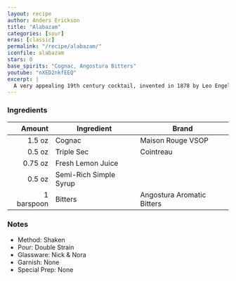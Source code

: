 ```yaml
---
layout: recipe
author: Anders Erickson
title: "Alabazam"
categories: [sour]
eras: [classic]
permalink: "/recipe/alabazam/"
iconfile: alabazam
stars: 0
base_spirits: "Cognac, Angostura Bitters"
youtube: "nXED2nkfEEQ"
excerpt: |
  A very appealing 19th century cocktail, invented in 1878 by Leo Engel at the Criterion in London. It was a twist on the Brandy Crusta.
---
```


### Ingredients

| Amount | Ingredient | Brand |
| -----: | ---------- | ----- |
|     1.5 oz   |   Cognac         |  Maison Rouge VSOP     |
|    0.5 oz    |    Triple Sec        | Cointreau      |
| 0.75 oz|Fresh Lemon Juice|
|0.5 oz|Semi-Rich Simple Syrup|
|1 barspoon|Bitters|Angostura Aromatic Bitters|

### Notes

- Method: Shaken
- Pour: Double Strain
- Glassware: Nick & Nora
- Garnish: None
- Special Prep: None
